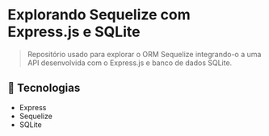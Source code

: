 # Explorando Sequelize com Express.js e SQLite

> Repositório usado para explorar o ORM Sequelize integrando-o a uma API desenvolvida com o Express.js e banco de dados SQLite.

## 🤖 Tecnologias
- Express
- Sequelize
- SQLite
